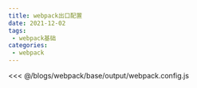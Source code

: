 ```yaml
---
title: webpack出口配置
date: 2021-12-02
tags:
 - webpack基础
categories:
 - webpack
---
```

<<< @/blogs/webpack/base/output/webpack.config.js
